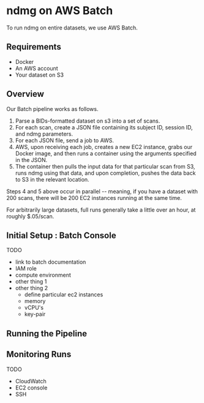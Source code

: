 # ndmg on AWS Batch

To run ndmg on entire datasets, we use AWS Batch. <br>

## Requirements

- Docker
- An AWS account
- Your dataset on S3

## Overview

Our Batch pipeline works as follows.

1. Parse a BIDs-formatted dataset on s3 into a set of scans.
2. For each scan, create a JSON file containing its subject ID, session ID, and ndmg parameters.
3. For each JSON file, send a job to AWS.
4. AWS, upon receiving each job, creates a new EC2 instance, grabs our Docker image, and then runs a container using the arguments specified in the JSON.
5. The container then pulls the input data for that particular scan from S3, runs ndmg using that data, and upon completion, pushes the data back to S3 in the relevant location.

Steps 4 and 5 above occur in parallel -- meaning, if you have a dataset with 200 scans, there will be 200 EC2 instances running at the same time.

For arbitrarily large datasets, full runs generally take a little over an hour, at roughly \$.05/scan.

## Initial Setup : Batch Console

TODO

- link to batch documentation
- IAM role
- compute environment
- other thing 1
- other thing 2
  - define particular ec2 instances
  - memory
  - vCPU's
  - key-pair

## Running the Pipeline

## Monitoring Runs

TODO

- CloudWatch
- EC2 console
- SSH
